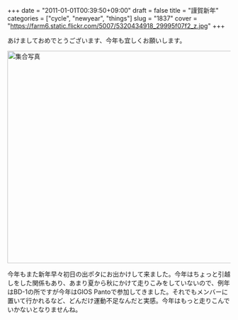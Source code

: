 +++
date = "2011-01-01T00:39:50+09:00"
draft = false
title = "謹賀新年"
categories = ["cycle", "newyear", "things"]
slug = "1837"
cover = "https://farm6.static.flickr.com/5007/5320434918_29995f07f2_z.jpg"
+++

あけましておめでとうございます、今年も宜しくお願いします。

<a href="https://www.flickr.com/photos/keruru/5320434918/" title="集合写真 by けるる, on Flickr"><img src="https://farm6.static.flickr.com/5007/5320434918_29995f07f2_z.jpg" width="640" height="480" alt="集合写真" /></a>

今年もまた新年早々初日の出ポタにお出かけして来ました。今年はちょっと引越しをした関係もあり、あまり夏から秋にかけて走りこみをしていないので、例年はBD-1の所ですが今年はGIOS Pantoで参加してきました。それでもメンバーに置いて行かれるなど、どんだけ運動不足なんだと実感。今年はもっと走りこんでいかないとなりませんね。
